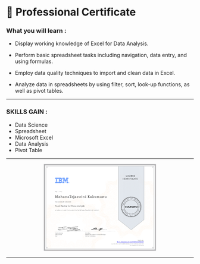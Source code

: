 
# 🥇 Professional Certificate


### What you will learn : 

- Display working knowledge of Excel for Data Analysis.

- Perform basic spreadsheet tasks including navigation, data entry, and using formulas.

- Employ data quality techniques to import and clean data in Excel.

- Analyze data in spreadsheets by using filter, sort, look-up functions, as well as pivot tables.

---
### SKILLS GAIN : 
- Data Science
- Spreadsheet
- Microsoft Excel
- Data Analysis
- Pivot Table

---
<p align="center">
<img src="/MohanaTejaswini Certificates/Excel Basics for Data Analysis.png" width=60% height=60%>

  



---
